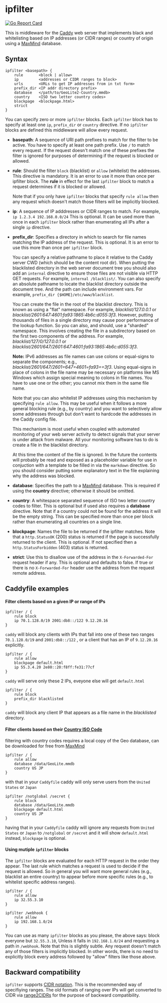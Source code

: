 # ipfilter
[![Go Report Card](https://goreportcard.com/badge/pyed/ipfilter)](https://goreportcard.com/report/pyed/ipfilter)

This is middleware for the [Caddy](http://caddyserver.com)
web server that implements black and whitelisting based on
IP addresses (or CIDR ranges) or country of origin using a
[MaxMind](https://dev.maxmind.com/geoip/geoip2/geolite2/) database.

## Syntax

```
ipfilter <basepath> {
    rule       <block | allow>
    ip         <addresses or CIDR ranges to block>
    urls       <URLs to get IP addresses from in txt form>
    prefix_dir <IP addr directory prefix>
    database   </path/to/GeoLite2-Country.mmdb>
    country    <ISO two letter country codes>
    blockpage  <blockpage.html>
    strict
}
```

You can specify zero or more `ipfilter` blocks. Each `ipfilter` block has
to specify at least one `ip`, `prefix_dir` or `country` directive. If no
`ipfilter` blocks are defined this middleware will allow every request.

* **basepath**: A sequence of URI path prefixes to match for the filter
to be active. You have to specify at least one path prefix. Use `/` to
match every request. If the request doesn't match one of these prefixes
the filter is ignored for purposes of determining if the request is
blocked or allowed.

* **rule**: Should the filter `block` (blacklist) or `allow` (whitelist)
the addresses. This directive is mandatory. It is an error to use it more
than once per ipfilter block. The **rule** in effect for the last `ipfilter`
block to match a request determines if it is blocked or allowed.

  Note that if you only have `ipfilter` blocks that specify `rule allow`
  then any request which doesn't match those filters will be implicitly
  blocked.

* **ip**: A sequence of IP adddresses or CIDR ranges to match. For example,
`ip 1.2.3.4 192.168.0.0/24` This is optional. It can be used more than
once in each `ipfilter` block rather than enumerating all IPs after a single
`ip` directive.

* **prefix_dir**: Specifies a directory in which to search for file names
matching the IP address of the request. This is optional. It is an error
to use this more than once per `ipfilter` block.

  You can specify a relative pathname to place it relative to the Caddy
  server CWD (which should be the content root dir).  When putting the
  blacklisted directory in the web server document tree you should also add
  an `internal` directive to ensure those files are not visible via HTTP
  GET requests. For example, `internal /blacklist/`. You can also specify
  an absolute pathname to locate the blacklist directory outside the
  document tree. And the path can include environment vars. For example,
  `prefix_dir {$HOME}/etc/www/blacklist`.

  You can create the file in the root of the blacklist directory. This is
  known as using a "flat" namespace. For example, *blacklist/127.0.0.1*
  or *blacklist/2601:647:4601:fa93:1865:4b6c:d055:3f3*. However,
  putting thousands of files in a single directory may cause
  poor performance of the lookup function. So you can also,
  and should, use a "sharded" namespace. This involves creating
  the file in a subdirectory based on the first two components
  of the address. For example, *blacklist/127/0/127.0.0.1* or
  *blacklist/2601/647/2601:647:4601:fa93:1865:4b6c:d055:3f3*.

  **Note:** IPv6 addresses as file names can use
  colons or equal-signs to separate the components; e.g.,
  *blacklist/2601/647/2601=647=4601=fa93==3f3*. Using equal-signs in
  place of colons in the file name may be necessary on platforms like MS
  Windows which assign special meaning to colons in file names. You have
  to use one or the other; you cannot mix them in the same file name.

  Note that you can also whitelist IP addresses using this mechanism
  by specifying `rule allow`. This may be useful when it follows a more
  general blocking rule (e.g., by country) and you want to selectively
  allow some addresses through but don't want to hardcode the addresses
  in the Caddy config file.

  This mechanism is most useful when coupled with automated monitoring of
  your web server activity to detect signals that your server is under
  attack from malware. All your monitoring software has to do is create
  a file in the blacklist directory.

  At this time the content of the file is ignored. In the future the
  contents will probably be read and exposed as a placeholder variable
  for use in conjuction with a template to be filled in via the `markdown`
  directive. So you should consider putting some explanatory text in the
  file explaining why the address was blocked.

* **database**: Specifies the path to a
[MaxMind](https://dev.maxmind.com/geoip/geoip2/geolite2/) database. This
is required if using the **country** directive; otherwise it should
be omitted.

* **country**: A whitespace separated sequence of ISO two letter country
codes to filter. This is optional but if used also requires a **database**
directive. Note that if a country could not be found for the address it
will be the empty string. This can be specified more than once per block
rather than enumerating all countries on a single line.

* **blockpage**: Names the file to be returned if the ipfilter
matches. Note that a `http.StatusOK` (200) status is returned if the
page is successfully returned to the client. This is optional. If not
specified then a `http.StatusForbidden` (403) status is returned.

* **strict**: Use this to disallow use of the address in the
`X-Forwarded-For` request header if any. This is optional and defaults
to false. If true or there is no `X-Forwarded-For` header use the address
from the request remote address.

## Caddyfile examples

#### Filter clients based on a given IP or range of IPs

```
ipfilter / {
	rule block
	ip 70.1.128.0/19 2001:db8::/122 9.12.20.16
}
```
`caddy` will block any clients with IPs that fall into one of these two ranges `70.1.128.0/19` and `2001:db8::/122` , or a client that has an IP of `9.12.20.16` explicitly.

```
ipfilter / {
	rule allow
	blockpage default.html
	ip 55.3.4.20 2e80::20:f8ff:fe31:77cf
}
```
`caddy` will serve only these 2 IPs, eveyone else will get `default.html`

```
ipfilter / {
	rule block
	prefix_dir blacklisted
}
```
`caddy` will block any client IP that appears as a file name in the
*blacklisted* directory.

#### Filter clients based on their [Country ISO Code](https://en.wikipedia.org/wiki/ISO_3166-1#Current_codes)

filtering with country codes requires a local copy of the Geo database, can be downloaded for free from [MaxMind](https://dev.maxmind.com/geoip/geoip2/geolite2/)
```
ipfilter / {
	rule allow
	database /data/GeoLite.mmdb
	country US JP
}
```
with that in your `Caddyfile` caddy will only serve users from the `United States` or `Japan`

```
ipfilter /notglobal /secret {
	rule block
	database /data/GeoLite.mmdb
	blockpage default.html
	country US JP
}
```
having that in your `Caddyfile` caddy will ignore any requests from `United States` or `Japan` to `/notglobal` or `/secret` and it will show `default.html` instead, `blockpage` is optional.

#### Using mutiple `ipfilter` blocks

The `ipfilter` blocks are evaluated for each HTTP request in the order they
appear. The last rule which matches a request is used to decide if the request
is allowed. So in general you will want more general rules (e.g., blacklist an
entire country) to appear before more specific rules (e.g., to whitelist
specific address ranges).

```
ipfilter / {
	rule allow
	ip 32.55.3.10
}

ipfilter /webhook {
	rule allow
	ip 192.168.1.0/24
}
```
You can use as many `ipfilter` blocks as you please, the above says: block everyone but `32.55.3.10`, Unless it falls in `192.168.1.0/24` and requesting a path in `/webhook`. Note that this is slightly subtle. Any request doesn't match any of those filters is implicitly blocked. In other words, there is no need to explicitly block every  address followed by "allow" filters like those above.

## Backward compatibility

`ipfilter` supports [CIDR notation](https://en.wikipedia.org/wiki/Classless_Inter-Domain_Routing). This is the recommended way of specifiying ranges. The old formats of ranging over IPs will get converted to CIDR via [range2CIDRs](https://github.com/pyed/ipfilter/blob/master/range2CIDRs.go) for the purpose of backward compatibility.
